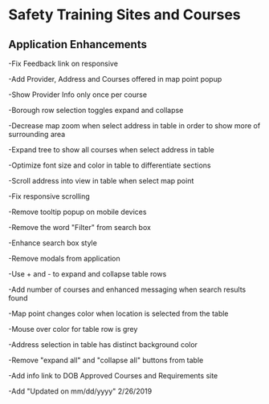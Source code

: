 # Safety Training Sites and Courses

## Application Enhancements

-Fix Feedback link on responsive

-Add Provider, Address and Courses offered in map point popup

-Show Provider Info only once per course

-Borough row selection toggles expand and collapse

-Decrease map zoom when select address in table in order to show more of surrounding area

-Expand tree to show all courses when select address in table

-Optimize font size and color in table to differentiate sections

-Scroll address into view in table when select map point

-Fix responsive scrolling

-Remove tooltip popup on mobile devices

-Remove the word "Filter" from search box

-Enhance search box style

-Remove modals from application

-Use + and - to expand and collapse table rows

-Add number of courses and enhanced messaging when search results found

-Map point changes color when location is selected from the table

-Mouse over color for table row is grey

-Address selection in table has distinct background color

-Remove "expand all" and "collapse all" buttons from table

-Add info link to DOB Approved Courses and Requirements site

-Add "Updated on mm/dd/yyyy" 2/26/2019

